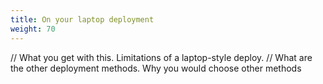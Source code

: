 ```yaml
---
title: On your laptop deployment
weight: 70
---
```


// What you get with this. Limitations of a laptop-style deploy.
// What are the other deployment methods. Why you would choose other methods
